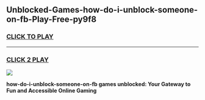 
## Unblocked-Games-how-do-i-unblock-someone-on-fb-Play-Free-py9f8
<h3>
<a href="https://premium76.site?title=how-do-i-unblock-someone-on-fb&ref=10A">CLICK TO PLAY</a></h3>
<hr>

<h3>
<a href="https://premium76.site?title=how-do-i-unblock-someone-on-fb&ref=10A">CLICK 2 PLAY</a>
  
</h3>

<a href="https://premium76.site?title=how-do-i-unblock-someone-on-fb&ref=10A"><img src="https://clearcache.store/games.png"></a>


**how-do-i-unblock-someone-on-fb games unblocked: Your Gateway to Fun and Accessible Online Gaming**
